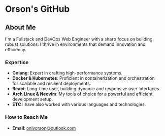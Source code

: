 # Orson's GitHub

## About Me

I'm a Fullstack and DevOps Web Engineer with a sharp focus on building robust solutions. I thrive in environments that demand innovation and efficiency.

### Expertise

- **Golang**: Expert in crafting high-performance systems.
- **Docker & Kubernetes**: Proficient in containerization and orchestration for scalable and resilient deployments.
- **React**: Long-time user, building dynamic and responsive user interfaces.
- **Arch Linux & Neovim**: My tools of choice for a powerful and efficient development setup.
- **ETC** I have also worked with various languages and technologies.

### How to Reach Me

- **Email**: [onlyorson@outlook.com](mailto:onlyorson@outlook.com)

